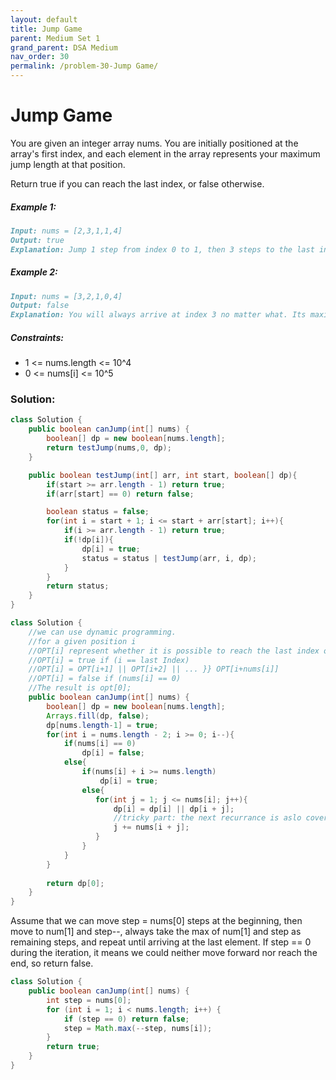```yaml
---
layout: default
title: Jump Game
parent: Medium Set 1
grand_parent: DSA Medium
nav_order: 30
permalink: /problem-30-Jump Game/
---
```

# Jump Game
You are given an integer array nums. You are initially positioned at the array's first index, and each element in the array represents your maximum jump length at that position.

Return true if you can reach the last index, or false otherwise.

##### Example 1:
```markdown
Input: nums = [2,3,1,1,4]
Output: true
Explanation: Jump 1 step from index 0 to 1, then 3 steps to the last index.
```
##### Example 2:
```markdown
Input: nums = [3,2,1,0,4]
Output: false
Explanation: You will always arrive at index 3 no matter what. Its maximum jump length is 0, which makes it impossible to reach the last index.
```
##### Constraints:
* 1 <= nums.length <= 10^4
* 0 <= nums[i] <= 10^5

### Solution:
```java
class Solution {
    public boolean canJump(int[] nums) {
        boolean[] dp = new boolean[nums.length];
        return testJump(nums,0, dp);
    }

    public boolean testJump(int[] arr, int start, boolean[] dp){
        if(start >= arr.length - 1) return true;
        if(arr[start] == 0) return false;

        boolean status = false;
        for(int i = start + 1; i <= start + arr[start]; i++){
            if(i >= arr.length - 1) return true;
            if(!dp[i]){
                dp[i] = true;
                status = status | testJump(arr, i, dp);
            }
        }
        return status;
    }
}
```
```java
class Solution {
    //we can use dynamic programming.
    //for a given position i
    //OPT[i] represent whether it is possible to reach the last index or not.
    //OPT[i] = true if (i == last Index)
    //OPT[i] = OPT[i+1] || OPT[i+2] || ... }} OPT[i+nums[i]]
    //OPT[i] = false if (nums[i] == 0)
    //The result is opt[0];
    public boolean canJump(int[] nums) {
        boolean[] dp = new boolean[nums.length];
        Arrays.fill(dp, false);
        dp[nums.length-1] = true;
        for(int i = nums.length - 2; i >= 0; i--){
            if(nums[i] == 0)
                dp[i] = false;
            else{
                if(nums[i] + i >= nums.length)
                    dp[i] = true;
                else{
                   for(int j = 1; j <= nums[i]; j++){
                       dp[i] = dp[i] || dp[i + j];
                       //tricky part: the next recurrance is aslo cover some elements for this value so that we can skip them.
                       j += nums[i + j];
                   } 
                }
            }
        }
        
        return dp[0];
    }
}
```
Assume that we can move step = nums[0] steps at the beginning, then move to num[1] and step--, always take the max of num[1] and step as remaining steps, and repeat until arriving at the last element. If step == 0 during the iteration, it means we could neither move forward nor reach the end, so return false.

```java
class Solution {
    public boolean canJump(int[] nums) {
        int step = nums[0];
        for (int i = 1; i < nums.length; i++) {
            if (step == 0) return false;
            step = Math.max(--step, nums[i]);
        }
        return true;
    }
}
```